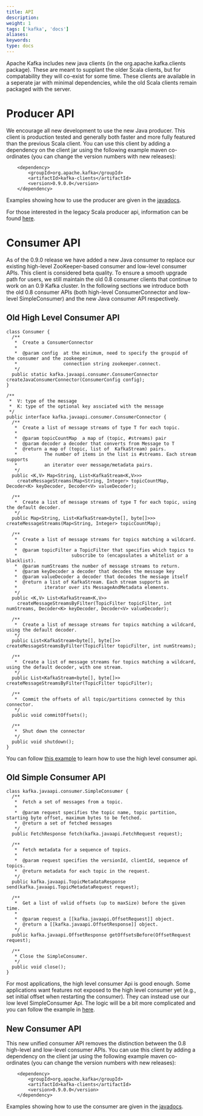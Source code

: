 ```yaml
---
title: API
description: 
weight: 1
tags: ['kafka', 'docs']
aliases: 
keywords: 
type: docs
---
```


Apache Kafka includes new java clients (in the org.apache.kafka.clients package). These are meant to supplant the older Scala clients, but for compatability they will co-exist for some time. These clients are available in a seperate jar with minimal dependencies, while the old Scala clients remain packaged with the server. 

# Producer API

We encourage all new development to use the new Java producer. This client is production tested and generally both faster and more fully featured than the previous Scala client. You can use this client by adding a dependency on the client jar using the following example maven co-ordinates (you can change the version numbers with new releases): 
    
    
    	<dependency>
    	    <groupId>org.apache.kafka</groupId>
    	    <artifactId>kafka-clients</artifactId>
    	    <version>0.9.0.0</version>
    	</dependency>
    

Examples showing how to use the producer are given in the [javadocs](/statichttp://kafka.apache.org/090/javadoc/index.html?org/apache/kafka/clients/producer/KafkaProducer.html "Kafka 0.9.0 Javadoc"). 

For those interested in the legacy Scala producer api, information can be found [ here](http://kafka.apache.org/081/documentation.html#producerapi). 

# Consumer API

As of the 0.9.0 release we have added a new Java consumer to replace our existing high-level ZooKeeper-based consumer and low-level consumer APIs. This client is considered beta quality. To ensure a smooth upgrade path for users, we still maintain the old 0.8 consumer clients that continue to work on an 0.9 Kafka cluster. In the following sections we introduce both the old 0.8 consumer APIs (both high-level ConsumerConnector and low-level SimpleConsumer) and the new Java consumer API respectively. 

## Old High Level Consumer API
    
    
    class Consumer {
      /**
       *  Create a ConsumerConnector
       *
       *  @param config  at the minimum, need to specify the groupid of the consumer and the zookeeper
       *                 connection string zookeeper.connect.
       */
      public static kafka.javaapi.consumer.ConsumerConnector createJavaConsumerConnector(ConsumerConfig config);
    }
    
    /**
     *  V: type of the message
     *  K: type of the optional key assciated with the message
     */
    public interface kafka.javaapi.consumer.ConsumerConnector {
      /**
       *  Create a list of message streams of type T for each topic.
       *
       *  @param topicCountMap  a map of (topic, #streams) pair
       *  @param decoder a decoder that converts from Message to T
       *  @return a map of (topic, list of  KafkaStream) pairs.
       *          The number of items in the list is #streams. Each stream supports
       *          an iterator over message/metadata pairs.
       */
      public <K,V> Map<String, List<KafkaStream<K,V>>>
        createMessageStreams(Map<String, Integer> topicCountMap, Decoder<K> keyDecoder, Decoder<V> valueDecoder);
    
      /**
       *  Create a list of message streams of type T for each topic, using the default decoder.
       */
      public Map<String, List<KafkaStream<byte[], byte[]>>> createMessageStreams(Map<String, Integer> topicCountMap);
    
      /**
       *  Create a list of message streams for topics matching a wildcard.
       *
       *  @param topicFilter a TopicFilter that specifies which topics to
       *                    subscribe to (encapsulates a whitelist or a blacklist).
       *  @param numStreams the number of message streams to return.
       *  @param keyDecoder a decoder that decodes the message key
       *  @param valueDecoder a decoder that decodes the message itself
       *  @return a list of KafkaStream. Each stream supports an
       *          iterator over its MessageAndMetadata elements.
       */
      public <K,V> List<KafkaStream<K,V>>
        createMessageStreamsByFilter(TopicFilter topicFilter, int numStreams, Decoder<K> keyDecoder, Decoder<V> valueDecoder);
    
      /**
       *  Create a list of message streams for topics matching a wildcard, using the default decoder.
       */
      public List<KafkaStream<byte[], byte[]>> createMessageStreamsByFilter(TopicFilter topicFilter, int numStreams);
    
      /**
       *  Create a list of message streams for topics matching a wildcard, using the default decoder, with one stream.
       */
      public List<KafkaStream<byte[], byte[]>> createMessageStreamsByFilter(TopicFilter topicFilter);
    
      /**
       *  Commit the offsets of all topic/partitions connected by this connector.
       */
      public void commitOffsets();
    
      /**
       *  Shut down the connector
       */
      public void shutdown();
    }
    
    

You can follow [this example](https://cwiki.apache.org/confluence/display/KAFKA/Consumer+Group+Example "Kafka 0.8 consumer example") to learn how to use the high level consumer api. 

## Old Simple Consumer API
    
    
    class kafka.javaapi.consumer.SimpleConsumer {
      /**
       *  Fetch a set of messages from a topic.
       *
       *  @param request specifies the topic name, topic partition, starting byte offset, maximum bytes to be fetched.
       *  @return a set of fetched messages
       */
      public FetchResponse fetch(kafka.javaapi.FetchRequest request);
    
      /**
       *  Fetch metadata for a sequence of topics.
       *
       *  @param request specifies the versionId, clientId, sequence of topics.
       *  @return metadata for each topic in the request.
       */
      public kafka.javaapi.TopicMetadataResponse send(kafka.javaapi.TopicMetadataRequest request);
    
      /**
       *  Get a list of valid offsets (up to maxSize) before the given time.
       *
       *  @param request a [[kafka.javaapi.OffsetRequest]] object.
       *  @return a [[kafka.javaapi.OffsetResponse]] object.
       */
      public kafka.javaapi.OffsetResponse getOffsetsBefore(OffsetRequest request);
    
      /**
       * Close the SimpleConsumer.
       */
      public void close();
    }
    

For most applications, the high level consumer Api is good enough. Some applications want features not exposed to the high level consumer yet (e.g., set initial offset when restarting the consumer). They can instead use our low level SimpleConsumer Api. The logic will be a bit more complicated and you can follow the example in [here](https://cwiki.apache.org/confluence/display/KAFKA/0.8.0+SimpleConsumer+Example "Kafka 0.8 SimpleConsumer example"). 

## New Consumer API

This new unified consumer API removes the distinction between the 0.8 high-level and low-level consumer APIs. You can use this client by adding a dependency on the client jar using the following example maven co-ordinates (you can change the version numbers with new releases): 
    
    
    	<dependency>
    	    <groupId>org.apache.kafka</groupId>
    	    <artifactId>kafka-clients</artifactId>
    	    <version>0.9.0.0</version>
    	</dependency>
    

Examples showing how to use the consumer are given in the [javadocs](/statichttp://kafka.apache.org/090/javadoc/index.html?org/apache/kafka/clients/consumer/KafkaConsumer.html "Kafka 0.9.0 Javadoc"). 
